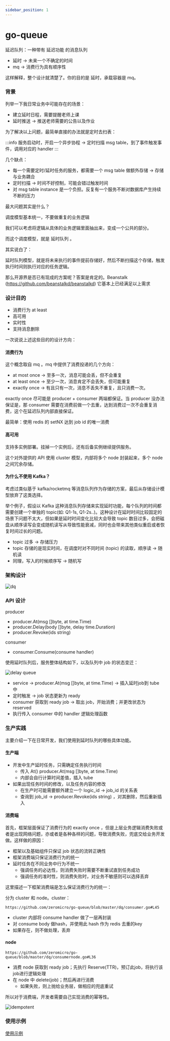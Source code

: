 ```yaml
---
sidebar_position: 1
---
```


# go-queue

延迟队列：一种带有 延迟功能 的消息队列

- 延时 → 未来一个不确定的时间
- mq → 消费行为具有顺序性

这样解释，整个设计就清楚了。你的目的是 延时，承载容器是 mq。

### 背景

列举一下我日常业务中可能存在的场景：

- 建立延时日程，需要提醒老师上课
- 延时推送 → 推送老师需要的公告以及作业

为了解决以上问题，最简单直接的办法就是定时去扫表：

:::info
服务启动时，开启一个异步协程 → 定时扫描 msg table，到了事件触发事件，调用对应的 handler
:::

几个缺点：

- 每一个需要定时/延时任务的服务，都需要一个 msg table 做额外存储 → 存储与业务耦合
- 定时扫描 → 时间不好控制，可能会错过触发时间
- 对 msg table instance 是一个负担。反复有一个服务不断对数据库产生持续不断的压力

最大问题其实是什么？

调度模型基本统一，不要做重复的业务逻辑

我们可以考虑将逻辑从具体的业务逻辑里面抽出来，变成一个公共的部分。

而这个调度模型，就是 延时队列 。

其实说白了：

延时队列模型，就是将未来执行的事件提前存储好，然后不断扫描这个存储，触发执行时间则执行对应的任务逻辑。

那么开源界是否已有现成的方案呢？答案是肯定的。Beanstalk (https://github.com/beanstalkd/beanstalkd) 它基本上已经满足以上需求

### 设计目的

- 消费行为 at least
- 高可用
- 实时性
- 支持消息删除

一次说说上述这些目的的设计方向：

#### 消费行为

这个概念取自 mq 。mq 中提供了消费投递的几个方向：

- at most once → 至多一次，消息可能会丢，但不会重复
- at least once → 至少一次，消息肯定不会丢失，但可能重复
- exactly once → 有且只有一次，消息不丢失不重复，且只消费一次。

exactly once 尽可能是 producer + consumer 两端都保证。当 producer 没办法保证是，那 consumer 需要在消费前做一个去重，达到消费过一次不会重复消费，这个在延迟队列内部直接保证。

最简单：使用 redis 的 setNX 达到 job id 的唯一消费

#### 高可用

支持多实例部署。挂掉一个实例后，还有后备实例继续提供服务。

这个对外提供的 API 使用 cluster 模型，内部将多个 node 封装起来，多个 node 之间冗余存储。

#### 为什么不使用 Kafka？

考虑过类似基于 kafka/rocketmq 等消息队列作为存储的方案，最后从存储设计模型放弃了这类选择。

举个例子，假设以 Kafka 这种消息队列存储来实现延时功能，每个队列的时间都需要创建一个单独的 topic(如: Q1-1s, Q1-2s..)。这种设计在延时时间比较固定的场景下问题不太大，但如果是延时时间变化比较大会导致 topic 数目过多，会把磁盘从顺序读写会变成随机读写从导致性能衰减，同时也会带来其他类似重启或者恢复时间过长的问题。

- topic 过多 → 存储压力
- topic 存储的是现实时间，在调度时对不同时间 (topic) 的读取，顺序读 → 随机读
- 同理，写入的时候顺序写 → 随机写

### 架构设计

![dq](/images/go_zero/dq.png)

### API 设计

producer

- producer.At(msg []byte, at time.Time)
- producer.Delay(body []byte, delay time.Duration)
- producer.Revoke(ids string)

consumer

- consumer.Consume(consume handler)

使用延时队列后，服务整体结构如下，以及队列中 job 的状态变迁：

![delay queue](/images/go_zero/delay-queue.png)

- service → producer.At(msg []byte, at time.Time) → 插入延时job到 tube 中
- 定时触发 → job 状态更新为 ready
- consumer 获取到 ready job → 取出 job，开始消费；并更改状态为 reserved
- 执行传入 consumer 中的 handler 逻辑处理函数

### 生产实践

主要介绍一下在日常开发，我们使用到延时队列的哪些具体功能。

#### 生产端

- 开发中生产延时任务，只需确定任务执行时间
    - 传入 At()  producer.At(msg []byte, at time.Time)
    - 内部会自行计算时间差值，插入 tube
- 如果出现任务时间的修改，以及任务内容的修改
    - 在生产时可能需要额外建立一个 logic_id → job_id 的关系表
    - 查询到 job_id  → producer.Revoke(ids string) ，对其删除，然后重新插入
    
#### 消费端

首先，框架层面保证了消费行为的 exactly once ，但是上层业务逻辑消费失败或者是出现网络问题，亦或者是各种各样的问题，导致消费失败，兜底交给业务开发做。这样做的原因：

- 框架以及基础组件只保证 job 状态的流转正确性
- 框架消费端只保证消费行为的统一
- 延时任务在不同业务中行为不统一
    - 强调任务的必达性，则消费失败时需要不断重试直到任务成功
    - 强调任务的准时性，则消费失败时，对业务不敏感则可以选择丢弃
    
这里描述一下框架消费端是怎么保证消费行为的统一：

分为 cluster 和 node。cluster：

`https://github.com/zeromicro/go-queue/blob/master/dq/consumer.go#L45`

- cluster 内部将 consume handler 做了一层再封装
- 对 consume body 做hash，并使用此 hash 作为 redis 去重的key
- 如果存在，则不做处理，丢弃

#### node

`https://github.com/zeromicro/go-queue/blob/master/dq/consumernode.go#L36`

- 消费 node 获取到 ready job；先执行 Reserve(TTR)，预订此job，将执行该job进行逻辑处理
- 在 node 中 delete(job)；然后再进行消费
    - 如果失败，则上抛给业务层，做相应的兜底重试
    
所以对于消费端，开发者需要自己实现消费的幂等性。

![idempotent](/images/go_zero/idempotent.png)

### 使用示例

[使用示例](https://github.com/zeromicro/go-queue/tree/master/example)



